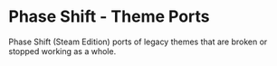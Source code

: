 # Phase Shift - Theme Ports
Phase Shift (Steam Edition) ports of legacy themes that are broken or stopped working as a whole.
